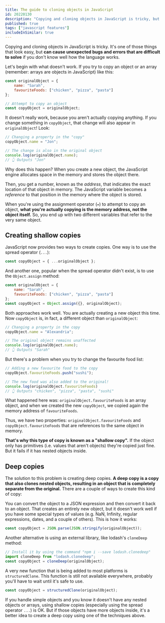 ```yaml
---
title: The guide to cloning objects in JavaScript
id: 20220130
description: "Copying and cloning objects in JavaScript is tricky, but in this article we show the two ways to do it safely"
published: true
tags: ["javascript features"]
includeInSimilar: true
---
```

Copying and cloning objects in JavaScript is tricky. It's one of those things that look easy, but **can cause unexpected bugs and errors that are difficult to solve** if you don't know well how the language works. 

Let's begin with what doesn't work. If you try to copy an object or an array (remember: arrays are objects in JavaScript) like this:

```javascript
const originalObject = {
    name: "Sarah",
    favouriteFoods: ["chicken", "pizza", "pasta"]
};

// Attempt to copy an object
const copyObject = originalObject;
```

It doesn't really work, because you aren't actually copying anything. If you change something in `copyObject`, that change will also appear in `originalObject`! Look:

```javascript
// Changing a property in the "copy"
copyObject.name = "Jon";

// The change is also in the original object
console.log(originalObject.name);
// 👆 Outputs "Jon"
```

Why does this happen? When you create a new object, the JavaScript engine allocates space in the memory and stores the object there.

Then, you get a number, known as the *address*, that indicates the exact location of that object in memory. The JavaScript variable becomes a *reference* to that position in the memory where the object is stored.

When you're using the assignment operator (`=`) to attempt to copy an object, **what you're actually copying is the memory address, not the object itself.** So, you end up with two different variables that refer to the very same object.

## Creating shallow copies
JavaScript now provides two ways to create copies. One way is to use the spread operator (`...`):
```javascript
const copyObject = { ...originalObject };
```

And another one, popular when the spread operator didn't exist, is to use the `Object.assign` method:
```javascript
const originalObject = {
    name: "Sarah",
    favouriteFoods: ["chicken", "pizza", "pasta"]
};
const copyObject = Object.assign({}, originalObject);
```

Both approaches work well. You are actually creating a new object this time. Now `copyObject` is, in fact, a different object than `originalObject`:
```javascript
// Changing a property in the copy
copyObject.name = "Alexandria";

// The original object remains unaffected
console.log(originalObject.name);
// 👆 Outputs "Sarah"
```
But there's a problem when you try to change the favourite food list:
```javascript
// Adding a new favourite food to the copy
copyObject.favouriteFoods.push("sushi");

// The new food was also added to the original!
console.log(originalObject.favouriteFoods)
// 👆 Outputs "chicken", "pizza", "pasta", "sushi"
```
What happened here was: `originalObject.favouriteFoods` is an array object, and when we created the new `copyObject`, we copied again the memory address of `favouriteFoods`.

Thus, we have two properties: `originalObject.favouriteFoods` and `copyObject.favouriteFoods` that are references to the same object in memory.

**That's why this type of copy is known as a "shallow copy".** If the object only has primitives (i.e. values that aren't objects) they're copied just fine. But it fails if it has nested objects inside.

## Deep copies
The solution to this problem is creating deep copies. **A deep copy is a copy that also clones nested objects, resulting in an object that is completely separate from the original.** There are a couple of ways to create this kind of copy:

You can convert the object to a JSON expression and then convert it back to an object. That creates an entirely new object, but it doesn't work well if you have some special types of values (e.g. NaN, Infinity, regular expressions, dates, and a couple of others). This is how it works:

```javascript
const copyObject = JSON.parse(JSON.stringify(originalObject));
```

Another alternative is using an external library, like lodash's `cloneDeep` method:
```javascript
// Install it by using the command "npm i --save lodash.clonedeep"
import cloneDeep from "lodash.clonedeep";
const copyObject = cloneDeep(originalObject);
```

A very new function that is being added to most platforms is `structuredClone`. This function is still not available everywhere, probably you'll have to wait until it's safe to use.

```javascript
const copyObject = structuredClone(originalObject);
```

If you handle simple objects and you know it doesn't have any nested objects or arrays, using shallow copies (especially using the spread operator `...`) is OK. But if those objects have more objects inside, it's a better idea to create a deep copy using one of the techniques above.